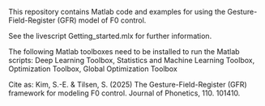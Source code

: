 This repository contains Matlab code and examples for using the Gesture-Field-Register (GFR) model of F0 control.

See the livescript Getting_started.mlx for further information.

The following Matlab toolboxes need to be installed to run the Matlab scripts:
Deep Learning Toolbox,
Statistics and Machine Learning Toolbox,
Optimization Toolbox,
Global Optimization Toolbox


Cite as: Kim, S.-E. & Tilsen, S. (2025) The Gesture-Field-Register (GFR) framework for modeling F0 control. Journal of Phonetics, 110. 101410.
